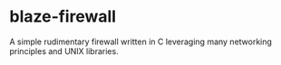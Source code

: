 # blaze-firewall
A simple rudimentary firewall written in C leveraging many networking principles and UNIX libraries.
